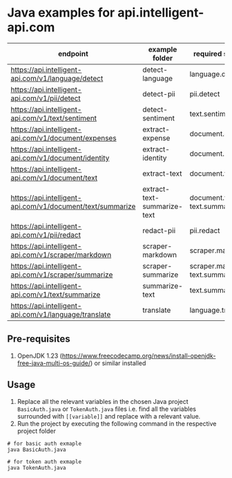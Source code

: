 # Java examples for api.intelligent-api.com

| endpoint                                                   | example folder              | required scopes                      |
| ---------------------------------------------------------- | --------------------------- | ------------------------------------ |
| https://api.intelligent-api.com/v1/language/detect         | detect-language             | language.detect                      |
| https://api.intelligent-api.com/v1/pii/detect              | detect-pii                  | pii.detect                           |
| https://api.intelligent-api.com/v1/text/sentiment          | detect-sentiment            | text.sentiment                       |
| https://api.intelligent-api.com/v1/document/expenses       | extract-expense             | document.expense                     |
| https://api.intelligent-api.com/v1/document/identity       | extract-identity            | document.identity                    |
| https://api.intelligent-api.com/v1/document/text           | extract-text                | document.text                        |
| https://api.intelligent-api.com/v1/document/text/summarize | extract-text-summarize-text | document.text<br />text.summarize    |
| https://api.intelligent-api.com/v1/pii/redact              | redact-pii                  | pii.redact                           |
| https://api.intelligent-api.com/v1/scraper/markdown        | scraper-markdown            | scraper.markdown                     |
| https://api.intelligent-api.com/v1/scraper/summarize       | scraper-summarize           | scraper.markdown<br />text.summarize |
| https://api.intelligent-api.com/v1/text/summarize          | summarize-text              | text.summarize                       |
| https://api.intelligent-api.com/v1/language/translate      | translate                   | language.translate                   |

## Pre-requisites

1. OpenJDK 1.23 (https://www.freecodecamp.org/news/install-openjdk-free-java-multi-os-guide/) or similar installed

## Usage

1. Replace all the relevant variables in the chosen Java project `BasicAuth.java` or `TokenAuth.java` files i.e. find all the variables surrounded with `[[variable]]` and replace with a relevant value.
2. Run the project by executing the following command in the respective project folder

```shell
# for basic auth exmaple
java BasicAuth.java

# for token auth exmaple
java TokenAuth.java
```
